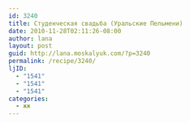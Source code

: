```yaml
---
id: 3240
title: Студенческая свадьба (Уральские Пельмени)
date: 2010-11-28T02:11:26-08:00
author: lana
layout: post
guid: http://lana.moskalyuk.com/?p=3240
permalink: /recipe/3240/
ljID:
  - "1541"
  - "1541"
  - "1541"
categories:
  - жж
---
```

